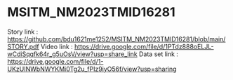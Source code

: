 # MSITM_NM2023TMID16281
Story link : https://github.com/bdu1621me1252/MSITM_NM2023TMID16281/blob/main/STORY.pdf
Video link : https://drive.google.com/file/d/1PTdz888oELJL-wCdiSqqfk64r_g5uOsV/view?usp=share_link
Data set link : https://drive.google.com/file/d/1-UKzUINWbNWYKMi0Tg2u_fPIz9iyO56f/view?usp=sharing

